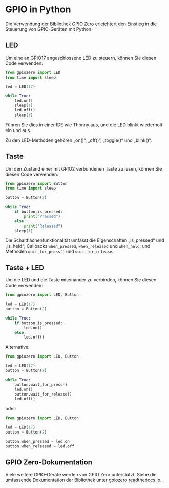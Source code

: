 # GPIO in Python

Die Verwendung der Bibliothek [GPIO Zero](https://gpiozero.readthedocs.io/) erleichtert den Einstieg in die Steuerung von GPIO-Geräten mit Python.

## LED

Um eine an GPIO17 angeschlossene LED zu steuern, können Sie diesen Code verwenden:

```python
from gpiozero import LED
from time import sleep

led = LED(17)

while True:
    led.on()
    sleep(1)
    led.off()
    sleep(1)
```

Führen Sie dies in einer IDE wie Thonny aus, und die LED blinkt wiederholt ein und aus.

Zu den LED-Methoden gehören „on()“, „off()“, „toggle()“ und „blink()“.

## Taste

Um den Zustand einer mit GPIO2 verbundenen Taste zu lesen, können Sie diesen Code verwenden:

```python
from gpiozero import Button
from time import sleep

button = Button(2)

while True:
    if button.is_pressed:
        print("Pressed")
    else:
        print("Released")
    sleep(1)
```

Die Schaltflächenfunktionalität umfasst die Eigenschaften „is_pressed“ und „is_held“; Callbacks `when_pressed`, `when_released` und `when_held`; und Methoden `wait_for_press()` und `wait_for_release`.

## Taste + LED

Um die LED und die Taste miteinander zu verbinden, können Sie diesen Code verwenden:

```python
from gpiozero import LED, Button

led = LED(17)
button = Button(2)

while True:
    if button.is_pressed:
        led.on()
    else:
        led.off()
```

Alternative:

```python
from gpiozero import LED, Button

led = LED(17)
button = Button(2)

while True:
    button.wait_for_press()
    led.on()
    button.wait_for_release()
    led.off()
```

oder:

```python
from gpiozero import LED, Button

led = LED(17)
button = Button(2)

button.when_pressed = led.on
button.when_released = led.off
```

## GPIO Zero-Dokumentation

Viele weitere GPIO-Geräte werden von GPIO Zero unterstützt. Siehe die umfassende Dokumentation der Bibliothek unter [gpiozero.readthedocs.io](https://gpiozero.readthedocs.io/).
